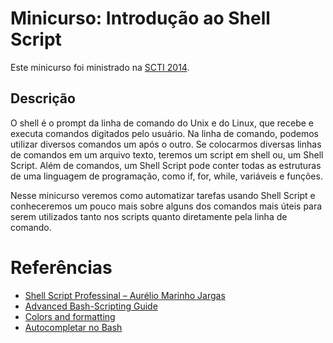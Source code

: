 # Minicurso: Introdução ao Shell Script

Este minicurso foi ministrado na [SCTI 2014](http://scti.uenf.br).

## Descrição

O shell é o prompt da linha de comando do Unix e do Linux, que recebe e executa
comandos digitados pelo usuário. Na linha de comando, podemos utilizar diversos
comandos um após o outro. Se colocarmos diversas linhas de comandos em um
arquivo texto, teremos um script em shell ou, um Shell Script. Além de comandos,
um Shell Script pode conter todas as estruturas de uma linguagem de programação,
como if, for, while, variáveis e funções.

Nesse minicurso veremos como automatizar tarefas usando Shell Script e
conheceremos um pouco mais sobre alguns dos comandos mais úteis para serem
utilizados tanto nos scripts quanto diretamente pela linha de comando.

# Referências

- [Shell Script Professinal – Aurélio Marinho Jargas](http://www.novatec.com.br/livros/shellscript/)
- [Advanced Bash-Scripting Guide](http://www.tldp.org/LDP/abs/html/abs-guide.html)
- [Colors and formatting](http://misc.flogisoft.com/bash/tip_colors_and_formatting)
- [Autocompletar no Bash](http://goo.gl/INt07D)

